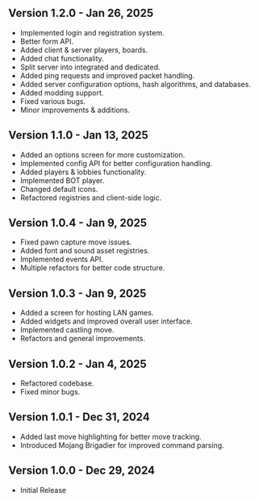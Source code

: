 ## Version 1.2.0 - Jan 26, 2025
- Implemented login and registration system.
- Better form API.
- Added client & server players, boards.
- Added chat functionality.
- Split server into integrated and dedicated.
- Added ping requests and improved packet handling.
- Added server configuration options, hash algorithms, and databases.
- Added modding support.
- Fixed various bugs.
- Minor improvements & additions.

## Version 1.1.0 - Jan 13, 2025
- Added an options screen for more customization.
- Implemented config API for better configuration handling.
- Added players & lobbies functionality.
- Implemented BOT player.
- Changed default icons.
- Refactored registries and client-side logic.

## Version 1.0.4 - Jan 9, 2025
- Fixed pawn capture move issues.
- Added font and sound asset registries.
- Implemented events API.
- Multiple refactors for better code structure.

## Version 1.0.3 - Jan 9, 2025
- Added a screen for hosting LAN games.
- Added widgets and improved overall user interface.
- Implemented castling move.
- Refactors and general improvements.

## Version 1.0.2 - Jan 4, 2025
- Refactored codebase.
- Fixed minor bugs.

## Version 1.0.1 - Dec 31, 2024
- Added last move highlighting for better move tracking.
- Introduced Mojang Brigadier for improved command parsing.

## Version 1.0.0 - Dec 29, 2024
- Initial Release
